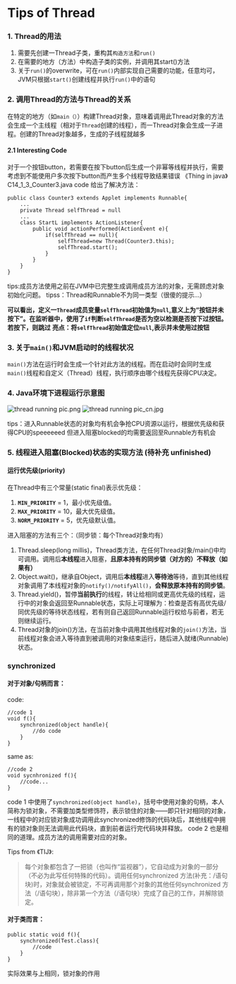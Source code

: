 # Tips of Thread
### 1. Thread的用法
1. 需要先创建一Thread子类，重构其`构造方法`和`run()`
2. 在需要的地方（方法）中构造子类的实例，并调用其start()方法
3. 关于`run()`的overwrite，可在`run()`内部实现自己需要的功能，任意均可，JVM只根据`start()`创建线程并执行`run()`中的语句

### 2. 调用Thread的方法与Thread的关系
在特定的地方（如`main（）`）构建Thread对象，意味着调用此Thread对象的方法会生成一个主线程（相对于`Thread`创建的线程），而一Thread对象会生成一子进程。创建的Thread对象越多，生成的子线程就越多

#### 2.1 Interesting Code
对于一个按钮button，若需要在按下button后生成一个非幂等线程并执行，需要考虑到不能使用户多次按下button而产生多个线程导致结果错误
《Thing in java》C14_1_3_Counter3.java code 给出了解决方法：
```
public class Counter3 extends Applet implements Runnable{
    ...
    private Thread selfThread = null
    ...
    class StartL implements ActionListener{
        public void actionPerformed(ActionEvent e){
            if(selfThread == null){
                selfThread=new Thread(Counter3.this);
                selfThread.start(); 
            }
        }
    }
}
```
tips:成员方法使用之前在JVM中已完整生成调用成员方法的对象，无需顾虑对象初始化问题。
tipss：Thread和Runnable不为同一类型（很傻的提示...）

**可以看出，定义一`Thread`成员变量`selfThread`初始值为`null`,意义上为“按钮并未按下”。在监听器中，使用了`if`判断`selfThread`是否为空以检测是否按下过按钮。若按下，则跳过**
**亮点：将`selfThread`初始值定位`null`,表示并未使用过按钮**

### 3. 关于`main()`和JVM启动时的线程状况
`main()`方法在运行时会生成一个针对此方法的线程。而在启动时会同时生成`main()`线程和自定义（Thread）线程，执行顺序由哪个线程先获得CPU决定。

### 4. Java环境下进程运行示意图
![thread running pic.png](0)
![thread running pic_cn.jpg](1)

tips：进入Runnable状态的对象均有机会争抢CPU资源以运行，根据优先级和获得CPU的speeeeeed
但进入阻塞blocked的均需要返回至Runnable方有机会

### 5. 线程进入阻塞(Blocked)状态的实现方法 (待补充 unfinished)
#### 运行优先级(priority)
在Thread中有三个常量(static final)表示优先级：
1. **`MIN_PRIORITY`** = 1，最小优先级值。
2. **`MAX_PRIORITY`** = 10，最大优先级值。
3. **`NORM_PRIORITY`** = 5，优先级默认值。

进入阻塞的方法有三个：（同步锁：每个Thread对象均有）
1. Thread.sleep(long millis)，Thread类方法，在任何Thread对象/main()中均可调用。调用后**本线程**进入阻塞，**且原本持有的同步锁（对方的）不释放（如果有）**
2. Object.wait()，继承自Object，调用后**本线程**进入**等待池**等待，直到其他线程对象调用了本线程对象的`notify()/notifyAll()`，**会释放原本持有的同步锁**。
3. Thread.yield()，暂停**当前执行**的线程，转让给相同或更高优先级的线程，运行中的对象会返回至Runnable状态，实际上可理解为：检查是否有高优先级/同优先级的等待状态线程，若有则自己返回Runnable运行权给与前者，若无则继续运行。
4. Thread对象的join()方法，在当前对象中调用其他线程对象的`join()`方法，当前线程对象会进入等待直到被调用的对象结束运行，随后进入就绪(Runnable)状态。

### synchronized
#### 对于对象/句柄而言：
code:
```
//code 1
void f(){
    synchronized(object handle){
        //do code
    }
}
```
same as:
```
//code 2
void sycnhronized f(){
    //code...
}
```
code 1 中使用了`synchronized(object handle)`，括号中使用对象的句柄，本人简称为锁对象，不需要加类型修饰符，表示锁住的对象——即只针对相同的对象，一线程中的对应锁对象成功调用此synchronized修饰的代码块后，其他线程中拥有的锁对象则无法调用此代码块，直到前者运行完代码块并释放。
code 2 也是相同的道理。成员方法的调用需要对应的对象。

Tips from 《TIJ》:

>每个对象都包含了一把锁（也叫作“监视器”），它自动成为对象的一部分（不必为此写任何特殊的代码）。调用任何synchronized 方法(补充：/语句块)时，对象就会被锁定，不可再调用那个对象的其他任何synchronized 方法（/语句块），除非第一个方法（/语句块）完成了自己的工作，并解除锁定。

#### 对于类而言：
```
public static void f(){
    synchronized(Test.class){
        //code
    }
}
```
实际效果与上相同，锁对象的作用
